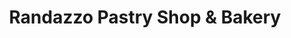 ---
title: "Randazzo Pastry Shop & Bakery"
url: /raritan/randazzo-pastry-shop-and-bakery/
shop: bakery
---